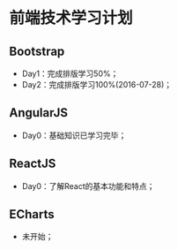 # 前端技术学习计划
## Bootstrap
* Day1：完成排版学习50%；
* Day2：完成排版学习100%(2016-07-28)；

## AngularJS
* Day0：基础知识已学习完毕；

## ReactJS
* Day0：了解React的基本功能和特点；

## ECharts
* 未开始；